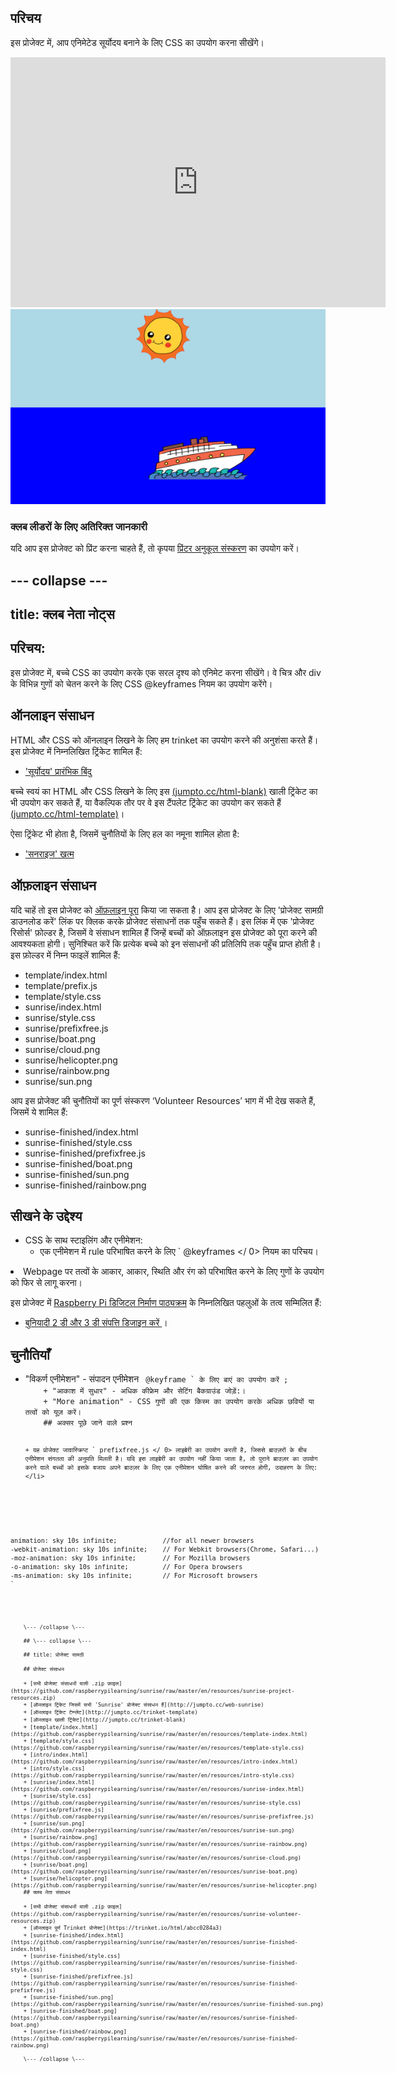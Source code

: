 ## परिचय

इस प्रोजेक्ट में, आप एनिमेटेड सूर्योदय बनाने के लिए CSS का उपयोग करना सीखेंगे।

<div class="trinket">
  <iframe src="https://trinket.io/embed/html/abcc0284a3?outputOnly=true&start=result" width="600" height="400" frameborder="0" marginwidth="0" marginheight="0" allowfullscreen>
  </iframe>
  <img src="images/sunrise-final.png">
</div>

### क्लब लीडरों के लिए अतिरिक्त जानकारी

यदि आप इस प्रोजेक्ट को प्रिंट करना चाहते हैं, तो कृपया [प्रिंटर अनुकूल संस्करण](https://projects.raspberrypi.org/en/projects/sunrise/print) का उपयोग करें।

## \--- collapse \---

## title: क्लब नेता नोट्स

## परिचय:

इस प्रोजेक्ट में, बच्चे CSS का उपयोग करके एक सरल दृश्य को एनिमेट करना सीखेंगे। वे चित्र और div के विभिन्न गुणों को चेतन करने के लिए CSS @keyframes नियम का उपयोग करेंगे।

## ऑनलाइन संसाधन

HTML और CSS को ऑनलाइन लिखने के लिए हम trinket का उपयोग करने की अनुशंसा करते हैं। इस प्रोजेक्ट में निम्नलिखित ट्रिंकेट शामिल हैं:

+ ['सूर्योदय' प्रारंभिक बिंदु](http://jumpto.cc/web-sunrise)

बच्चे स्वयं का HTML और CSS लिखने के लिए इस [(jumpto.cc/html-blank)](http://jumpto.cc/html-blank) खाली ट्रिंकेट का भी उपयोग कर सकते हैं, या वैकल्पिक तौर पर वे इस टैंपलेट ट्रिंकेट का उपयोग कर सकते हैं [(jumpto.cc/html-template)](http://jumpto.cc/html-template)।

ऐसा ट्रिंकेट भी होता है, जिसमें चुनौतियों के लिए हल का नमूना शामिल होता है:

+ ['सनराइज' खत्म](https://trinket.io/html/abcc0284a3)

## ऑफ़लाइन संसाधन

यदि चाहें तो इस प्रोजेक्ट को [ऑफ़लाइन पूरा](../offline.html) किया जा सकता है। आप इस प्रोजेक्ट के लिए 'प्रोजेक्ट सामग्री डाउनलोड करें' लिंक पर क्लिक करके प्रोजेक्ट संसाधनों तक पहुँच सकते हैं। इस लिंक में एक 'प्रोजेक्ट रिसोर्स' फ़ोल्डर है, जिसमें वे संसाधन शामिल हैं जिन्हें बच्चों को ऑफ़लाइन इस प्रोजेक्ट को पूरा करने की आवश्यकता होगी। सुनिश्चित करें कि प्रत्येक बच्चे को इन संसाधनों की प्रतिलिपि तक पहुँच प्राप्त होती है। इस फ़ोल्डर में निम्न फाइलें शामिल हैं:

+ template/index.html
+ template/prefix.js
+ template/style.css
+ sunrise/index.html
+ sunrise/style.css
+ sunrise/prefixfree.js
+ sunrise/boat.png
+ sunrise/cloud.png
+ sunrise/helicopter.png
+ sunrise/rainbow.png
+ sunrise/sun.png

आप इस प्रोजेक्ट की चुनौतियों का पूर्ण संस्करण ‘Volunteer Resources’ भाग में भी देख सकते हैं, जिसमें ये शामिल हैं:

+ sunrise-finished/index.html
+ sunrise-finished/style.css
+ sunrise-finished/prefixfree.js
+ sunrise-finished/boat.png
+ sunrise-finished/sun.png
+ sunrise-finished/rainbow.png

## सीखने के उद्देश्य

+ CSS के साथ स्टाइलिंग और एनीमेशन: 
    + एक एनीमेशन में rule परिभाषित करने के लिए ` @keyframes </ 0> नियम का परिचय।</li>
<li>Webpage पर तत्वों के आकार, आकार, स्थिति और रंग को परिभाषित करने के लिए गुणों के उपयोग को फिर से लागू करना।</li>
</ul></li>
</ul>

<p>इस प्रोजेक्ट में <a href="http://rpf.io/curriculum">Raspberry Pi डिजिटल निर्माण पाठ्यक्रम</a> के निम्नलिखित पहलुओं के तत्व सम्मिलित हैं:</p>

<ul>
<li><a href="https://www.raspberrypi.org/curriculum/design/creator"> बुनियादी 2 डी और 3 डी संपत्ति डिजाइन करें </a> ।</li>
</ul>

<h2>चुनौतियाँ</h2>

<ul>
<li>"विकर्ण एनीमेशन" - संपादन एनीमेशन <code> @keyframe ` के लिए बाएं का उपयोग करें ;
    + "आकाश में सुधार" - अधिक कीफ्रेम और सेटिंग बैकग्राउंड जोड़ें:।
    + "More animation" - CSS गुणों की एक किस्म का उपयोग करके अधिक छवियों या तत्वों को यूज़ करें। 
    ## अक्सर पूछे जाने वाले प्रश्न
    
    + यह प्रोजेक्ट जावास्क्रिप्ट ` prefixfree.js </ 0> लाइब्रेरी का उपयोग करती है, जिससे ब्राउज़रों के बीच एनीमेशन संगतता की अनुमति मिलती है। यदि इस लाइब्रेरी का उपयोग नहीं किया जाता है, तो पुराने ब्राउज़र का उपयोग करने वाले बच्चों को इसके बजाय अपने ब्राउज़र के लिए एक एनीमेशन घोषित करने की जरुरत होगी, उदाहरण के लिए:</li>
</ul>

<pre><code>animation: sky 10s infinite;            //for all newer browsers
-webkit-animation: sky 10s infinite;    // For Webkit browsers(Chrome, Safari...)
-moz-animation: sky 10s infinite;       // For Mozilla browsers
-o-animation: sky 10s infinite;         // For Opera browsers
-ms-animation: sky 10s infinite;        // For Microsoft browsers 
`</pre> 
        \--- /collapse \---
        
        ## \--- collapse \---
        
        ## title: प्रोजेक्ट सामग्री
        
        ## प्रोजेक्ट संसाधन
        
        + [सभी प्रोजेक्ट संसाधनों वाली .zip फ़ाइल](https://github.com/raspberrypilearning/sunrise/raw/master/en/resources/sunrise-project-resources.zip)
        + [ऑनलाइन ट्रिंकेट जिसमें सभी 'Sunrise' प्रोजेक्ट संसाधन हैं](http://jumpto.cc/web-sunrise)
        + [ऑनलाइन ट्रिंकेट टेम्प्लेट](http://jumpto.cc/trinket-template)
        + [ऑनलाइन खाली ट्रिंकेट](http://jumpto.cc/trinket-blank)
        + [template/index.html](https://github.com/raspberrypilearning/sunrise/raw/master/en/resources/template-index.html)
        + [template/style.css](https://github.com/raspberrypilearning/sunrise/raw/master/en/resources/template-style.css)
        + [intro/index.html](https://github.com/raspberrypilearning/sunrise/raw/master/en/resources/intro-index.html)
        + [intro/style.css](https://github.com/raspberrypilearning/sunrise/raw/master/en/resources/intro-style.css)
        + [sunrise/index.html](https://github.com/raspberrypilearning/sunrise/raw/master/en/resources/sunrise-index.html)
        + [sunrise/style.css](https://github.com/raspberrypilearning/sunrise/raw/master/en/resources/sunrise-style.css)
        + [sunrise/prefixfree.js](https://github.com/raspberrypilearning/sunrise/raw/master/en/resources/sunrise-prefixfree.js)
        + [sunrise/sun.png](https://github.com/raspberrypilearning/sunrise/raw/master/en/resources/sunrise-sun.png)
        + [sunrise/rainbow.png](https://github.com/raspberrypilearning/sunrise/raw/master/en/resources/sunrise-rainbow.png)
        + [sunrise/cloud.png](https://github.com/raspberrypilearning/sunrise/raw/master/en/resources/sunrise-cloud.png)
        + [sunrise/boat.png](https://github.com/raspberrypilearning/sunrise/raw/master/en/resources/sunrise-boat.png)
        + [sunrise/helicopter.png](https://github.com/raspberrypilearning/sunrise/raw/master/en/resources/sunrise-helicopter.png)
        ## क्लब नेता संसाधन
        
        + [सभी प्रोजेक्ट संसाधनों वाली .zip फ़ाइल](https://github.com/raspberrypilearning/sunrise/raw/master/en/resources/sunrise-volunteer-resources.zip)
        + [ऑनलाइन पूर्ण Trinket प्रोजेक्ट](https://trinket.io/html/abcc0284a3)
        + [sunrise-finished/index.html](https://github.com/raspberrypilearning/sunrise/raw/master/en/resources/sunrise-finished-index.html)
        + [sunrise-finished/style.css](https://github.com/raspberrypilearning/sunrise/raw/master/en/resources/sunrise-finished-style.css)
        + [sunrise-finished/prefixfree.js](https://github.com/raspberrypilearning/sunrise/raw/master/en/resources/sunrise-finished-prefixfree.js)
        + [sunrise-finished/sun.png](https://github.com/raspberrypilearning/sunrise/raw/master/en/resources/sunrise-finished-sun.png)
        + [sunrise-finished/boat.png](https://github.com/raspberrypilearning/sunrise/raw/master/en/resources/sunrise-finished-boat.png)
        + [sunrise-finished/rainbow.png](https://github.com/raspberrypilearning/sunrise/raw/master/en/resources/sunrise-finished-rainbow.png)
        
        \--- /collapse \---